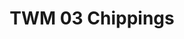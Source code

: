 ---
layout: product
title: "TWM 03 Chippings"
price: "1000" 
desc: "Časopis"
img_path: "/assets/img/AMIG4502.jpg"
brand: "AMMO"
available: true
special_offer: false
new: true
soon: false
cat: "090000"
subcat: "090100"
subsubcat: "090101"
sifra: "AMIG4502"
popular: true
---